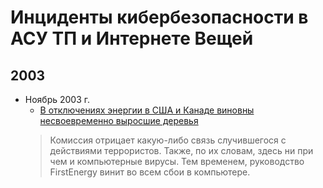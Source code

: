 # Инциденты кибербезопасности в АСУ ТП и Интернете Вещей

## 2003
- Ноябрь 2003 г.
    - [В отключениях энергии в США и Канаде виновны несвоевременно выросшие деревья](https://lenta.ru/news/2003/11/20/outrage/)
    > Комиссия отрицает какую-либо связь случившегося с действиями террористов. Также, по их словам, здесь ни при чем и компьютерные вирусы. Тем временем, руководство FirstEnergy винит во всем сбои в компьютере.
